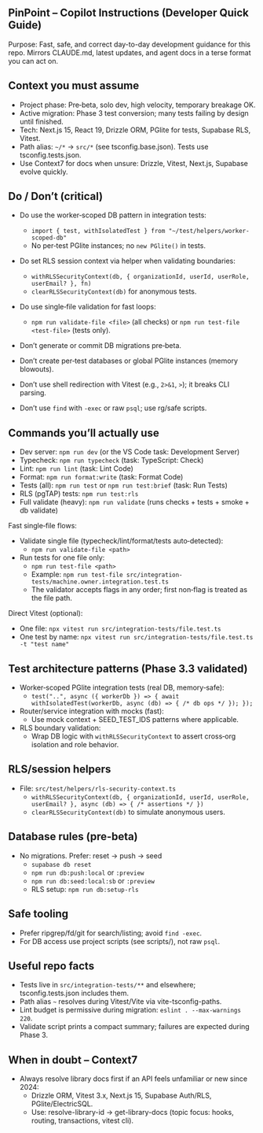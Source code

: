 ## PinPoint – Copilot Instructions (Developer Quick Guide)

Purpose: Fast, safe, and correct day-to-day development guidance for this repo. Mirrors CLAUDE.md, latest updates, and agent docs in a terse format you can act on.

## Context you must assume

- Project phase: Pre‑beta, solo dev, high velocity, temporary breakage OK.
- Active migration: Phase 3 test conversion; many tests failing by design until finished.
- Tech: Next.js 15, React 19, Drizzle ORM, PGlite for tests, Supabase RLS, Vitest.
- Path alias: `~/*` -> `src/*` (see tsconfig.base.json). Tests use tsconfig.tests.json.
- Use Context7 for docs when unsure: Drizzle, Vitest, Next.js, Supabase evolve quickly.

## Do / Don’t (critical)

- Do use the worker‑scoped DB pattern in integration tests:
  - `import { test, withIsolatedTest } from "~/test/helpers/worker-scoped-db"`
  - No per‑test PGlite instances; no `new PGlite()` in tests.
- Do set RLS session context via helper when validating boundaries:
  - `withRLSSecurityContext(db, { organizationId, userId, userRole, userEmail? }, fn)`
  - `clearRLSSecurityContext(db)` for anonymous tests.
- Do use single‑file validation for fast loops:
  - `npm run validate-file <file>` (all checks) or `npm run test-file <test-file>` (tests only).

- Don’t generate or commit DB migrations pre‑beta.
- Don’t create per‑test databases or global PGlite instances (memory blowouts).
- Don’t use shell redirection with Vitest (e.g., `2>&1`, `>`); it breaks CLI parsing.
- Don’t use `find` with `-exec` or raw `psql`; use rg/safe scripts.

## Commands you’ll actually use

- Dev server: `npm run dev` (or the VS Code task: Development Server)
- Typecheck: `npm run typecheck` (task: TypeScript: Check)
- Lint: `npm run lint` (task: Lint Code)
- Format: `npm run format:write` (task: Format Code)
- Tests (all): `npm run test` or `npm run test:brief` (task: Run Tests)
- RLS (pgTAP) tests: `npm run test:rls`
- Full validate (heavy): `npm run validate` (runs checks + tests + smoke + db validate)

Fast single‑file flows:

- Validate single file (typecheck/lint/format/tests auto‑detected):
  - `npm run validate-file <path>`
- Run tests for one file only:
  - `npm run test-file <path>`
  - Example: `npm run test-file src/integration-tests/machine.owner.integration.test.ts`
  - The validator accepts flags in any order; first non‑flag is treated as the file path.

Direct Vitest (optional):

- One file: `npx vitest run src/integration-tests/file.test.ts`
- One test by name: `npx vitest run src/integration-tests/file.test.ts -t "test name"`

## Test architecture patterns (Phase 3.3 validated)

- Worker‑scoped PGlite integration tests (real DB, memory‑safe):
  - `test("..", async ({ workerDb }) => { await withIsolatedTest(workerDb, async (db) => { /* db ops */ }); });`
- Router/service integration with mocks (fast):
  - Use mock context + SEED_TEST_IDS patterns where applicable.
- RLS boundary validation:
  - Wrap DB logic with `withRLSSecurityContext` to assert cross‑org isolation and role behavior.

## RLS/session helpers

- File: `src/test/helpers/rls-security-context.ts`
  - `withRLSSecurityContext(db, { organizationId, userId, userRole, userEmail? }, async (db) => { /* assertions */ })`
  - `clearRLSSecurityContext(db)` to simulate anonymous users.

## Database rules (pre‑beta)

- No migrations. Prefer: reset -> push -> seed
  - `supabase db reset`
  - `npm run db:push:local` or `:preview`
  - `npm run db:seed:local:sb` or `:preview`
  - RLS setup: `npm run db:setup-rls`

## Safe tooling

- Prefer ripgrep/fd/git for search/listing; avoid `find -exec`.
- For DB access use project scripts (see scripts/), not raw `psql`.

## Useful repo facts

- Tests live in `src/integration-tests/**` and elsewhere; tsconfig.tests.json includes them.
- Path alias `~` resolves during Vitest/Vite via vite-tsconfig-paths.
- Lint budget is permissive during migration: `eslint . --max-warnings 220`.
- Validate script prints a compact summary; failures are expected during Phase 3.

## When in doubt – Context7

- Always resolve library docs first if an API feels unfamiliar or new since 2024:
  - Drizzle ORM, Vitest 3.x, Next.js 15, Supabase Auth/RLS, PGlite/ElectricSQL.
  - Use: resolve-library-id → get-library-docs (topic focus: hooks, routing, transactions, vitest cli).
